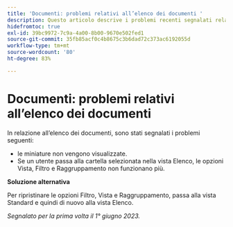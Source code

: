 ```yaml
---
title: 'Documenti: problemi relativi all’elenco dei documenti '
description: Questo articolo descrive i problemi recenti segnalati relativi all'elenco dei documenti.
hidefromtoc: true
exl-id: 39bc9972-7c9a-4a00-8b00-9670e502fed1
source-git-commit: 35fb85acf0c4b8675c3b6dad72c373ac6192055d
workflow-type: tm+mt
source-wordcount: '80'
ht-degree: 83%

---
```


# Documenti: problemi relativi all’elenco dei documenti

<!--This article is on the WF and WFP TOCs. Valid issue, won't fix (Won't fix tab).-->

In relazione all’elenco dei documenti, sono stati segnalati i problemi seguenti:

* le miniature non vengono visualizzate.
* Se un utente passa alla cartella selezionata nella vista Elenco, le opzioni Vista, Filtro e Raggruppamento non funzionano più.

**Soluzione alternativa**

Per ripristinare le opzioni Filtro, Vista e Raggruppamento, passa alla vista Standard e quindi di nuovo alla vista Elenco.

_Segnalato per la prima volta il 1° giugno 2023._
